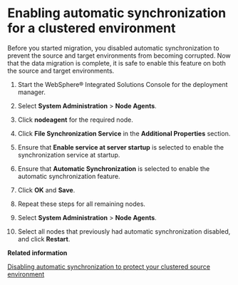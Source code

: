 # Enabling automatic synchronization for a clustered environment

Before you started migration, you disabled automatic synchronization to prevent the source and target environments from becoming corrupted. Now that the data migration is complete, it is safe to enable this feature on both the source and target environments.

1.  Start the WebSphere® Integrated Solutions Console for the deployment manager.

2.  Select **System Administration** \> **Node Agents**.

3.  Click **nodeagent** for the required node.

4.  Click **File Synchronization Service** in the **Additional Properties** section.

5.  Ensure that **Enable service at server startup** is selected to enable the synchronization service at startup.

6.  Ensure that **Automatic Synchronization** is selected to enable the automatic synchronization feature.

7.  Click **OK** and **Save**.

8.  Repeat these steps for all remaining nodes.

9.  Select **System Administration** \> **Node Agents**.

10. Select all nodes that previously had automatic synchronization disabled, and click **Restart**.



**Related information**  


[Disabling automatic synchronization to protect your clustered source environment](../migrate/mig_disable_auto-sync.md)

